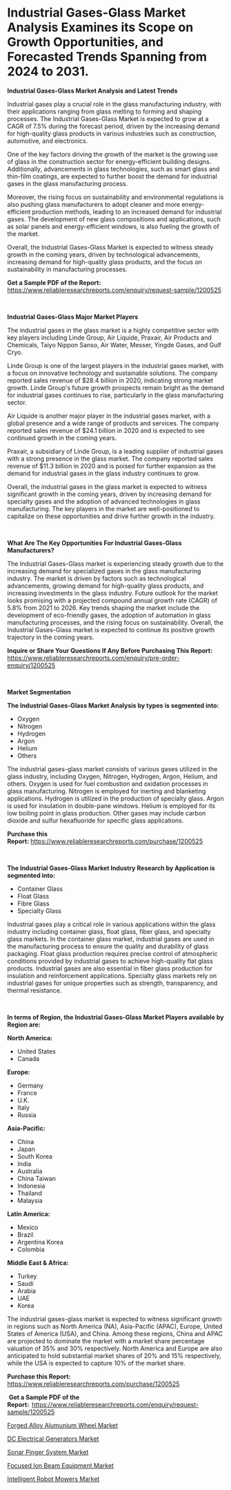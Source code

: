 <p><h1>Industrial Gases-Glass Market Analysis Examines its Scope on Growth Opportunities, and Forecasted Trends Spanning from 2024 to 2031.</h1></p><p><strong>Industrial Gases-Glass Market Analysis and Latest Trends</strong></p>
<p><p>Industrial gases play a crucial role in the glass manufacturing industry, with their applications ranging from glass melting to forming and shaping processes. The Industrial Gases-Glass Market is expected to grow at a CAGR of 7.5% during the forecast period, driven by the increasing demand for high-quality glass products in various industries such as construction, automotive, and electronics.</p><p>One of the key factors driving the growth of the market is the growing use of glass in the construction sector for energy-efficient building designs. Additionally, advancements in glass technologies, such as smart glass and thin-film coatings, are expected to further boost the demand for industrial gases in the glass manufacturing process.</p><p>Moreover, the rising focus on sustainability and environmental regulations is also pushing glass manufacturers to adopt cleaner and more energy-efficient production methods, leading to an increased demand for industrial gases. The development of new glass compositions and applications, such as solar panels and energy-efficient windows, is also fueling the growth of the market.</p><p>Overall, the Industrial Gases-Glass Market is expected to witness steady growth in the coming years, driven by technological advancements, increasing demand for high-quality glass products, and the focus on sustainability in manufacturing processes.</p></p>
<p><strong>Get a Sample PDF of the Report:&nbsp;</strong> <a href="https://www.reliableresearchreports.com/enquiry/request-sample/1200525">https://www.reliableresearchreports.com/enquiry/request-sample/1200525</a></p>
<p>&nbsp;</p>
<p><strong>Industrial Gases-Glass Major Market Players</strong></p>
<p><p>The industrial gases in the glass market is a highly competitive sector with key players including Linde Group, Air Liquide, Praxair, Air Products and Chemicals, Taiyo Nippon Sanso, Air Water, Messer, Yingde Gases, and Gulf Cryo.</p><p>Linde Group is one of the largest players in the industrial gases market, with a focus on innovative technology and sustainable solutions. The company reported sales revenue of $28.4 billion in 2020, indicating strong market growth. Linde Group's future growth prospects remain bright as the demand for industrial gases continues to rise, particularly in the glass manufacturing sector.</p><p>Air Liquide is another major player in the industrial gases market, with a global presence and a wide range of products and services. The company reported sales revenue of $24.1 billion in 2020 and is expected to see continued growth in the coming years.</p><p>Praxair, a subsidiary of Linde Group, is a leading supplier of industrial gases with a strong presence in the glass market. The company reported sales revenue of $11.3 billion in 2020 and is poised for further expansion as the demand for industrial gases in the glass industry continues to grow.</p><p>Overall, the industrial gases in the glass market is expected to witness significant growth in the coming years, driven by increasing demand for specialty gases and the adoption of advanced technologies in glass manufacturing. The key players in the market are well-positioned to capitalize on these opportunities and drive further growth in the industry.</p></p>
<p>&nbsp;</p>
<p><strong>What Are The Key Opportunities For Industrial Gases-Glass Manufacturers?</strong></p>
<p><p>The Industrial Gases-Glass market is experiencing steady growth due to the increasing demand for specialized gases in the glass manufacturing industry. The market is driven by factors such as technological advancements, growing demand for high-quality glass products, and increasing investments in the glass industry. Future outlook for the market looks promising with a projected compound annual growth rate (CAGR) of 5.8% from 2021 to 2026. Key trends shaping the market include the development of eco-friendly gases, the adoption of automation in glass manufacturing processes, and the rising focus on sustainability. Overall, the Industrial Gases-Glass market is expected to continue its positive growth trajectory in the coming years.</p></p>
<p><strong>Inquire or Share Your Questions If Any Before Purchasing This Report:</strong> <a href="https://www.reliableresearchreports.com/enquiry/pre-order-enquiry/1200525">https://www.reliableresearchreports.com/enquiry/pre-order-enquiry/1200525</a></p>
<p>&nbsp;</p>
<p><strong>Market Segmentation</strong></p>
<p><strong>The Industrial Gases-Glass Market Analysis by types is segmented into:</strong></p>
<p><ul><li>Oxygen</li><li>Nitrogen</li><li>Hydrogen</li><li>Argon</li><li>Helium</li><li>Others</li></ul></p>
<p><p>The industrial gases-glass market consists of various gases utilized in the glass industry, including Oxygen, Nitrogen, Hydrogen, Argon, Helium, and others. Oxygen is used for fuel combustion and oxidation processes in glass manufacturing. Nitrogen is employed for inerting and blanketing applications. Hydrogen is utilized in the production of specialty glass. Argon is used for insulation in double-pane windows. Helium is employed for its low boiling point in glass production. Other gases may include carbon dioxide and sulfur hexafluoride for specific glass applications.</p></p>
<p><strong>Purchase this Report:&nbsp;</strong><a href="https://www.reliableresearchreports.com/purchase/1200525">https://www.reliableresearchreports.com/purchase/1200525</a></p>
<p>&nbsp;</p>
<p><strong>The Industrial Gases-Glass Market Industry Research by Application is segmented into:</strong></p>
<p><ul><li>Container Glass</li><li>Float Glass</li><li>Fibre Glass</li><li>Specialty Glass</li></ul></p>
<p><p>Industrial gases play a critical role in various applications within the glass industry including container glass, float glass, fiber glass, and specialty glass markets. In the container glass market, industrial gases are used in the manufacturing process to ensure the quality and durability of glass packaging. Float glass production requires precise control of atmospheric conditions provided by industrial gases to achieve high-quality flat glass products. Industrial gases are also essential in fiber glass production for insulation and reinforcement applications. Specialty glass markets rely on industrial gases for unique properties such as strength, transparency, and thermal resistance.</p></p>
<p>&nbsp;</p>
<p><strong>In terms of Region, the Industrial Gases-Glass Market Players available by Region are:</strong></p>
<p>
    <p> <strong> North America: </strong>
        <ul>
            <li>United States</li>
            <li>Canada</li>
        </ul>
        </p> 
    <p> <strong> Europe: </strong>
        <ul>
            <li>Germany</li>
            <li>France</li>
            <li>U.K.</li>
            <li>Italy</li>
            <li>Russia</li>
        </ul>
        </p> 
    <p> <strong> Asia-Pacific: </strong>
        <ul>
            <li>China</li>
            <li>Japan</li>
            <li>South Korea</li>
            <li>India</li>
            <li>Australia</li>
            <li>China Taiwan</li>
            <li>Indonesia</li>
            <li>Thailand</li>
            <li>Malaysia</li>
        </ul>
        </p> 
    <p> <strong> Latin America: </strong>
        <ul>
            <li>Mexico</li>
            <li>Brazil</li>
            <li>Argentina Korea</li>
            <li>Colombia</li>
        </ul>
        </p> 
    <p> <strong> Middle East & Africa: </strong>
        <ul>
            <li>Turkey</li>
            <li>Saudi</li>
            <li>Arabia</li>
            <li>UAE</li>
            <li>Korea</li>
        </ul>
    </p>
    </p>
<p><p>The industrial gases-glass market is expected to witness significant growth in regions such as North America (NA), Asia-Pacific (APAC), Europe, United States of America (USA), and China. Among these regions, China and APAC are projected to dominate the market with a market share percentage valuation of 35% and 30% respectively. North America and Europe are also anticipated to hold substantial market shares of 20% and 15% respectively, while the USA is expected to capture 10% of the market share.</p></p>
<p><strong>Purchase this Report: </strong><a href="https://www.reliableresearchreports.com/purchase/1200525">https://www.reliableresearchreports.com/purchase/1200525</a></p>
<p>&nbsp;<strong>Get a Sample PDF of the Report:&nbsp;&nbsp;</strong><a href="https://www.reliableresearchreports.com/enquiry/request-sample/1200525">https://www.reliableresearchreports.com/enquiry/request-sample/1200525</a></p>
<p><strong></strong></p>
<p><p><a href="https://github.com/danielneavesallisons03mba/Market-Research-Report-List-1/blob/main/forged-alloy-alumunium-wheel-market.md">Forged Alloy Alumunium Wheel Market</a></p><p><a href="https://medium.com/@stephenwilson4547/dc-electrical-generators-market-exploring-market-share-market-trends-and-future-growth-c895c6f3d02e">DC Electrical Generators Market</a></p><p><a href="https://medium.com/@stephenwilson4547/sonar-pinger-system-market-report-reveals-the-latest-trends-and-growth-opportunities-of-this-market-32c29c5eaab6">Sonar Pinger System Market</a></p><p><a href="https://medium.com/@stephenwilson4547/focused-ion-beam-equipment-market-analysis-and-sze-forecasted-for-period-from-2024-to-2031-300a0ba2dc9d">Focused Ion Beam Equipment Market</a></p><p><a href="https://medium.com/@stephenwilson4547/intelligent-robot-mowers-market-outlook-industry-overview-and-forecast-2024-to-2031-53168594ce71">Intelligent Robot Mowers Market</a></p></p>